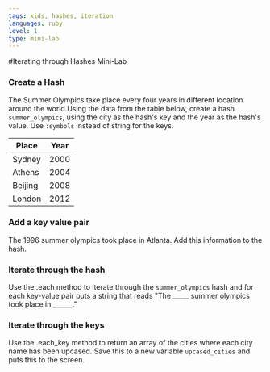 ```yaml
---
tags: kids, hashes, iteration
languages: ruby
level: 1
type: mini-lab
---
```


#Iterating through Hashes Mini-Lab

### Create a Hash

The Summer Olympics take place every four years in different location around the world.Using the data from the table below, create a hash `summer_olympics`, using the city as the hash's key and the year as the hash's value. Use `:symbols` instead of string for the keys.

|Place          | Year      |
| ------------- |:---------:|
| Sydney        | 2000      |
| Athens        | 2004      |
| Beijing       | 2008      |
| London        | 2012      |

### Add a key value pair

The 1996 summer olympics took place in Atlanta. Add this information to the hash.

### Iterate through the hash

Use the .each method to iterate through the `summer_olympics` hash and for each key-value pair puts a string that reads "The _____ summer olympics took place in ______."

### Iterate through the keys

Use the .each_key method to return an array of the cities where each city name has been upcased. Save this to a new variable `upcased_cities` and puts this to the screen.

